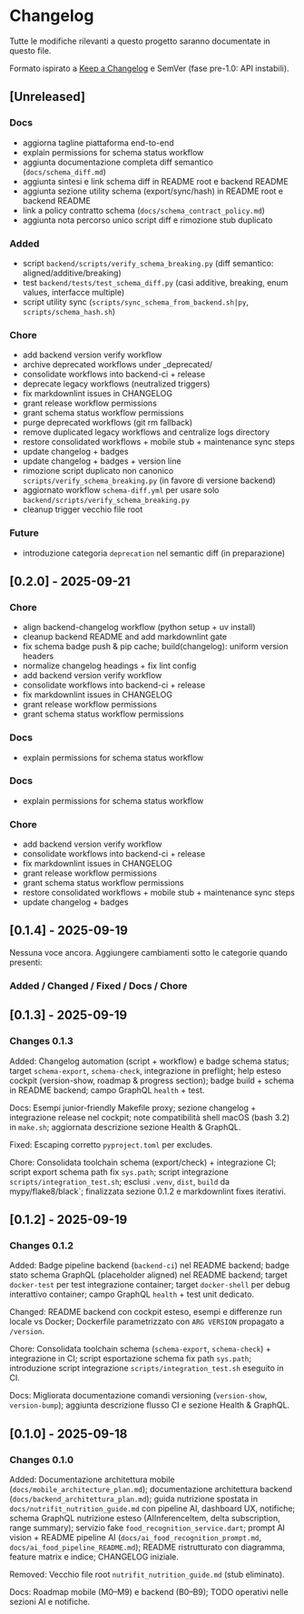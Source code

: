 # Changelog

Tutte le modifiche rilevanti a questo progetto saranno documentate in questo file.

Formato ispirato a [Keep a Changelog](https://keepachangelog.com/it-IT/1.1.0/) e SemVer (fase pre-1.0: API instabili).

## [Unreleased]

### Docs
- aggiorna tagline piattaforma end-to-end
- explain permissions for schema status workflow
- aggiunta documentazione completa diff semantico (`docs/schema_diff.md`)
- aggiunta sintesi e link schema diff in README root e backend README
- aggiunta sezione utility schema (export/sync/hash) in README root e backend README
- link a policy contratto schema (`docs/schema_contract_policy.md`)
- aggiunta nota percorso unico script diff e rimozione stub duplicato

### Added
- script `backend/scripts/verify_schema_breaking.py` (diff semantico: aligned/additive/breaking)
- test `backend/tests/test_schema_diff.py` (casi additive, breaking, enum values, interfacce multiple)
- script utility sync (`scripts/sync_schema_from_backend.sh|py`, `scripts/schema_hash.sh`)

### Chore
- add backend version verify workflow
- archive deprecated workflows under _deprecated/
- consolidate workflows into backend-ci + release
- deprecate legacy workflows (neutralized triggers)
- fix markdownlint issues in CHANGELOG
- grant release workflow permissions
- grant schema status workflow permissions
- purge deprecated workflows (git rm fallback)
- remove duplicated legacy workflows and centralize logs directory
- restore consolidated workflows + mobile stub + maintenance sync steps
- update changelog + badges
- update changelog + badges + version line
- rimozione script duplicato non canonico `scripts/verify_schema_breaking.py` (in favore di versione backend)
- aggiornato workflow `schema-diff.yml` per usare solo `backend/scripts/verify_schema_breaking.py`
 - cleanup trigger vecchio file root

### Future
- introduzione categoria `deprecation` nel semantic diff (in preparazione)

## [0.2.0] - 2025-09-21


### Chore
- align backend-changelog workflow (python setup + uv install)
- cleanup backend README and add markdownlint gate
- fix schema badge push & pip cache; build(changelog): uniform version headers
- normalize changelog headings + fix lint config
- add backend version verify workflow
- consolidate workflows into backend-ci + release
- fix markdownlint issues in CHANGELOG
- grant release workflow permissions
- grant schema status workflow permissions

### Docs
- explain permissions for schema status workflow

### Docs
- explain permissions for schema status workflow

### Chore
- add backend version verify workflow
- consolidate workflows into backend-ci + release
- fix markdownlint issues in CHANGELOG
- grant release workflow permissions
- grant schema status workflow permissions
- restore consolidated workflows + mobile stub + maintenance sync steps
- update changelog + badges

## [0.1.4] - 2025-09-19

Nessuna voce ancora. Aggiungere cambiamenti sotto le categorie quando presenti:

### Added / Changed / Fixed / Docs / Chore

## [0.1.3] - 2025-09-19

### Changes 0.1.3

Added: Changelog automation (script + workflow) e badge schema status; target `schema-export`, `schema-check`, integrazione in preflight; help esteso cockpit (version-show, roadmap & progress section); badge build + schema in README backend; campo GraphQL `health` + test.

Docs: Esempi junior-friendly Makefile proxy; sezione changelog + integrazione release nel cockpit; note compatibilità shell macOS (bash 3.2) in `make.sh`; aggiornata descrizione sezione Health & GraphQL.

Fixed: Escaping corretto `pyproject.toml` per excludes.

Chore: Consolidata toolchain schema (export/check) + integrazione CI; script export schema path fix `sys.path`; script integrazione `scripts/integration_test.sh`; esclusi `.venv`, `dist`, `build` da mypy/flake8/black`; finalizzata sezione 0.1.2 e markdownlint fixes iterativi.

## [0.1.2] - 2025-09-19

### Changes 0.1.2

Added: Badge pipeline backend (`backend-ci`) nel README backend; badge stato schema GraphQL (placeholder aligned) nel README backend; target `docker-test` per test integrazione container; target `docker-shell` per debug interattivo container; campo GraphQL `health` + test unit dedicato.

Changed: README backend con cockpit esteso, esempi e differenze run locale vs Docker; Dockerfile parametrizzato con `ARG VERSION` propagato a `/version`.

Chore: Consolidata toolchain schema (`schema-export`, `schema-check`) + integrazione in CI; script esportazione schema fix path `sys.path`; introduzione script integrazione `scripts/integration_test.sh` eseguito in CI.

Docs: Migliorata documentazione comandi versioning (`version-show`, `version-bump`); aggiunta descrizione flusso CI e sezione Health & GraphQL.

## [0.1.0] - 2025-09-18

### Changes 0.1.0

Added: Documentazione architettura mobile (`docs/mobile_architecture_plan.md`); documentazione architettura backend (`docs/backend_architettura_plan.md`); guida nutrizione spostata in `docs/nutrifit_nutrition_guide.md` con pipeline AI, dashboard UX, notifiche; schema GraphQL nutrizione esteso (AIInferenceItem, delta subscription, range summary); servizio fake `food_recognition_service.dart`; prompt AI vision + README pipeline AI (`docs/ai_food_recognition_prompt.md`, `docs/ai_food_pipeline_README.md`); README ristrutturato con diagramma, feature matrix e indice; CHANGELOG iniziale.

Removed: Vecchio file root `nutrifit_nutrition_guide.md` (stub eliminato).

Docs: Roadmap mobile (M0–M9) e backend (B0–B9); TODO operativi nelle sezioni AI e notifiche.
